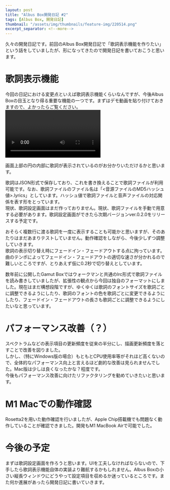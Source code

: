 ```yaml
---
layout: post
title: "Albus Box開発日記 #2"
tags: [Albus Box, 開発日記]
thumbnail: "/assets/img/thumbnails/feature-img/220514.png"
excerpt_separator: <!--more-->
---
```


久々の開発日記です。前回のAlbus Box開発日記で「歌詞表示機能を作りたい」という話をしていましたが、形になってきたので開発日記を書いておこうと思います。

<!--more-->  

# 歌詞表示機能

今回の日記における変更点といえば歌詞表示機能くらいなんですが、今後Albus Boxの目玉となり得る重要な機能の一つです。まずはデモ動画を貼り付けておきますので、よかったらご覧ください。  
<video src="../../../assets/img/post/albus_220506_2.mp4" controls></video>  

画面上部の円の内部に歌詞が表示されているのがお分かりいただけるかと思います。  

歌詞はJSON形式で保存しており、これを書き換えることで歌詞ファイルが利用可能です。なお、歌詞ファイルのファイル名は「<音源ファイルのMD5ハッシュ値>.lyrics」としています。ハッシュ値で歌詞ファイルと音声ファイルの対応関係を表す形をとっています。  
現状、歌詞設定画面はまだ作っておりません。現状、歌詞ファイルを手動で用意する必要があります。歌詞設定画面ができたら次期バージョンver.0.2.0をリリースする予定です。  

おそらく複数行に渡る歌詞を一度に表示することも可能かと思いますが、そのあたりはまだあまりテストしていません。動作確認をしながら、今後少しずつ調整していきます。  
歌詞の表示切り替え時にフェードイン・フェードアウトする点に拘っています。曲のテンポによってフェードイン・フェードアウトの適切な速さが分かれるので難しいところですが、とりあえず仮に0.2秒で切り替えとしています。  

数年前に公開したGamut Boxではウォークマンと共通のlrc形式で歌詞ファイルを読み書きしていましたが、拡張性の観点から今回は独自のフォーマットにしました。現在はまだ構想段階ですが、ゆくゆくは歌詞のフォントサイズを歌詞ごとに調整できるようにしたり、歌詞のフォントの色を歌詞ごとに変更できるようにしたり、フェードイン・フェードアウトの長さも歌詞ごとに調整できるようにしたいなと思っています。

# パフォーマンス改善（？）

スペクトラムなどの表示項目の更新頻度を従来の半分にし、描画更新頻度を落とすことで改善を図りました。  
しかし、（特にWindows版の場合）もともとCPU使用率等がそれほど高くないので、全体的なパフォーマンス向上と言えるほど劇的な改善は見られませんでした。Mac版は少しは良くなったかな？程度です。  
今後もパフォーマンス改善に向けたリファクタリングを勧めていきたいと思います。

# M1 Macでの動作確認

Rosetta2を用いた動作確認を行いましたが、Apple Chip搭載機でも問題なく動作していることが確認できました。開発もM1 MacBook Airで可能でした。

# 今後の予定

まずは歌詞設定画面を作ろうと思います。UIを工夫しなければならないので、下手したら歌詞表示機能自体の実装より難航するかもしれません。Albus Boxの小さい縦長ウィンドウにどうやって設定項目を収めるか迷っているところです。また何か進展があったら開発日記に書いていきます。
